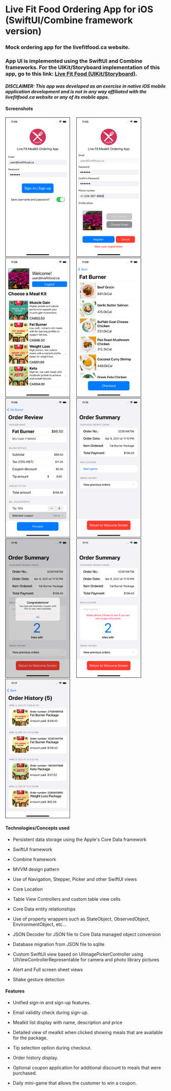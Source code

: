 # Live Fit Food Ordering App for iOS (SwiftUI/Combine framework version)

### Mock ordering app for the livefitfood.ca website.
### App UI is implemented using the SwiftUI and Combine frameworks. For the UIKit/Storyboard implementation of this app, go to this link: [Live Fit Food (UIKit/Storyboard)](https://github.com/lbchanjr/LiveFitFood-UIKit).
#### ***DISCLAIMER: This app was developed as an exercise in native iOS mobile application development and is not in any way affiliated with the livefitfood.ca website or any of its mobile apps.*** 

#### Screenshots  

<img src="./screenshots/screenshot1.png" alt="screen shot 1" border="1" width="200">     <img src="./screenshots/screenshot2.png" border="1" alt="screen shot 2" width="200">     <img src="./screenshots/screenshot3.png" border="1" alt="screen shot 3" width="200">     <img src="./screenshots/screenshot4.png" border="1" alt="screen shot 4" width="200">     <img src="./screenshots/screenshot5.png" border="1" alt="screen shot 5" width="200">     <img src="./screenshots/screenshot6.png" border="1" alt="screen shot 6" width="200">     <img src="./screenshots/screenshot7.png" border="1" alt="screen shot 7" width="200">     <img src="./screenshots/screenshot8.png" border="1" alt="screen shot 8" width="200">     <img src="./screenshots/screenshot9.png" border="1" alt="screen shot 9" width="200">

#### Technologies/Concepts used

* Persistent data storage using the Apple's Core Data framework 

* SwiftUI framework

* Combine framework

* MVVM design pattern

* Use of Navigation, Stepper, Picker and other SwiftUI views

* Core Location 

* Table View Controllers and custom table view cells

* Core Data entity relationships

* Use of property wrappers such as StateObject, ObservedObject, EnvironmentObject, etc...

* JSON Decoder for JSON file to Core Data managed object conversion

* Database migration from JSON file to sqlite

* Custom SwiftUI view based on UIImagePickerController using UIViewControllerRepresentable for camera and photo library pictures

* Alert and Full screen sheet views

* Shake gesture detection

#### Features

* Unified sign-in and sign-up features.

* Email validity check during sign-up.

* Mealkit list display with name, description and price

* Detailed view of mealkit when clicked showing meals that are available for the package.

* Tip selection option during checkout.

* Order history display.

* Optional coupon application for additional discount to meals that were purchased.

* Daily mini-game that allows the customer to win a coupon.


